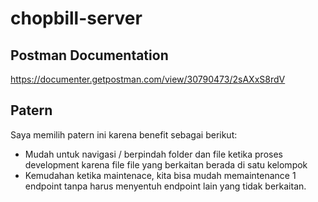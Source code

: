# chopbill-server

## Postman Documentation
https://documenter.getpostman.com/view/30790473/2sAXxS8rdV

## Patern
Saya memilih patern ini karena benefit sebagai berikut:
- Mudah untuk navigasi / berpindah folder dan file ketika proses development karena file file yang berkaitan berada di satu kelompok
- Kemudahan ketika maintenace, kita bisa mudah memaintenance 1 endpoint tanpa harus menyentuh endpoint lain yang tidak berkaitan.
